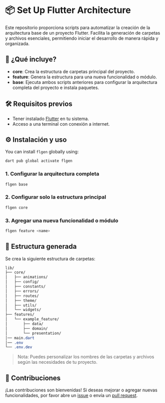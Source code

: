 # 📦 Set Up Flutter Architecture

Este repositorio proporciona scripts para automatizar la creación de la arquitectura base de un proyecto Flutter. Facilita la generación de carpetas y archivos esenciales, permitiendo iniciar el desarrollo de manera rápida y organizada.

## 🚀 ¿Qué incluye?

- **core**: Crea la estructura de carpetas principal del proyecto.
- **feature**: Genera la estructura para una nueva funcionalidad o módulo.
- **base**: Ejecuta ambos scripts anteriores para configurar la arquitectura completa del proyecto e instala paquetes.

## 🛠️ Requisitos previos

- Tener instalado [Flutter](https://flutter.dev/docs/get-started/install) en tu sistema.
- Acceso a una terminal con conexión a internet.

## ⚙️ Instalación y uso

You can install `flgen` globally using:

```dart
dart pub global activate flgen
```

### 1. Configurar la arquitectura completa

```dart
flgen base
```

### 2. Configurar solo la estructura principal
```dart
flgen core
```

### 3. Agregar una nueva funcionalidad o módulo
```dart
flgen feature <name>
```

## 📁 Estructura generada
Se crea la siguiente estructura de carpetas:

```css
lib/
├── core/
│   ├── animations/
│   ├── config/
│   ├── constants/
│   ├── errors/
│   ├── routes/
│   ├── theme/
│   ├── utils/
│   └── widgets/
├── features/
│   └── example_feature/
│       ├── data/
│       ├── domain/
│       └── presentation/
│── main.dart
│── .env
└── .env.dev
```

> Nota: Puedes personalizar los nombres de las carpetas y archivos según las necesidades de tu proyecto.
>

## 🤝 Contribuciones

¡Las contribuciones son bienvenidas! Si deseas mejorar o agregar nuevas funcionalidades, por favor abre un [issue](https://github.com/joalmr/flgen-dart/issues) o envía un [pull request](https://github.com/joalmr/flgen-dart/pulls).